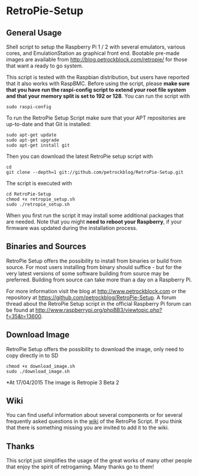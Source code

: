 RetroPie-Setup
==============

General Usage
-------------

Shell script to setup the Raspberry Pi 1 / 2 with several emulators, various cores, and EmulationStation as graphical front end. Bootable pre-made images are available from http://blog.petrockblock.com/retropie/ for those that want a ready to go system.

This script is tested with the Raspbian distribution, but users have reported that it also works with RaspBMC. Before using the script, please **make sure that you have run the raspi-config script to extend your root file system and that your memory split is set to 192 or 128**. You can run the script with

```shell
sudo raspi-config
```

To run the RetroPie Setup Script make sure that your APT repositories are up-to-date and that Git is installed:

```shell
sudo apt-get update
sudo apt-get upgrade
sudo apt-get install git
```

Then you can download the latest RetroPie setup script with

```shell
cd
git clone --depth=1 git://github.com/petrockblog/RetroPie-Setup.git
```

The script is executed with 

```shell
cd RetroPie-Setup
chmod +x retropie_setup.sh
sudo ./retropie_setup.sh
```

When you first run the script it may install some additional packages that are needed. Note that you might **need to reboot your Raspberry**, if your firmware was updated during the installation process.


Binaries and Sources
--------------------

RetroPie Setup offers the possibility to install from binaries or build from source. For most users installing from binary should suffice - but for the very latest versions of some software building from source may be preferred. Building from source can take more than a day on a Raspberry Pi.

For more information visit the blog at http://www.petrockblock.com or the repository at https://github.com/petrockblog/RetroPie-Setup. A forum thread about the RetroPie Setup script in the official Raspberry Pi forum can be found at http://www.raspberrypi.org/phpBB3/viewtopic.php?f=35&t=13600.

Download Image
--------------------

RetroPie Setup offers the possibility to download the image, only need to copy directly in to SD
```shell
chmod +x download_image.sh
sudo ./download_image.sh
```
*At 17/04/2015 The image is Retropie 3 Beta 2

Wiki
----

You can find useful information about several components or for several frequently asked questions in the [wiki](https://github.com/petrockblog/RetroPie-Setup/wiki) of the RetroPie Script. If you think that there is something missing you are invited to add it to the wiki.


Thanks
------

This script just simplifies the usage of the great works of many other people that enjoy the spirit of retrogaming. Many thanks go to them!
